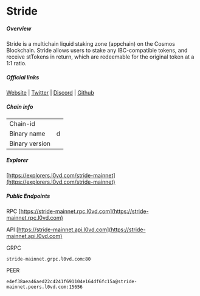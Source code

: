 # Stride


##### Overview
Stride is a multichain liquid staking zone (appchain) on the Cosmos Blockchain. Stride allows users to stake any IBC-compatible tokens, and receive stTokens in return, which are redeemable for the original token at a 1:1 ratio.


##### Official links
[Website](https://stride.zone/) | [Twitter](https://twitter.com/stride_zone) | [Discord](https://discord.gg/stride-zone) | [Github](https://github.com/Stride-Labs)

##### Chain info

|  |  |
| ------ | ------ |
| Chain-id |  |
| Binary name | d |
| Binary version |  |

##### Explorer
[https://explorers.l0vd.com/stride-mainnet](https://explorers.l0vd.com/stride-mainnet)

##### Public Endpoints
RPC
[https://stride-mainnet.rpc.l0vd.com](https://stride-mainnet.rpc.l0vd.com)

API
[https://stride-mainnet.api.l0vd.com](https://stride-mainnet.api.l0vd.com)

GRPC
```
stride-mainnet.grpc.l0vd.com:80
```

PEER
```
e4ef38aea46aed22c4241f691104e164df6fc15a@stride-mainnet.peers.l0vd.com:15656
```

